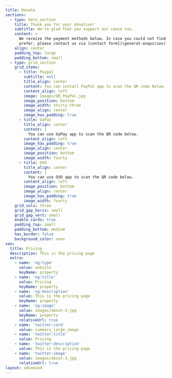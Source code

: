 ```yaml
---
title: Donate
sections:
  - type: hero_section
    title: Thank you for your donation!
    subtitle: We're glad that you support our cause too.
    content: >
      We receive the payment methods below. In case you could not find what you
      prefer, please contact us via [contact form](\general-enquiries).
    align: center
    padding_top: large
    padding_bottom: small
  - type: grid_section
    grid_items:
      - title: Paypal
        subtitle: null
        title_align: center
        content: You can install PayPal app to scan the QR code below.
        content_align: left
        image: images/QR_PayPal.jpg
        image_position: bottom
        image_width: thirty-three
        image_align: center
        image_has_padding: true
      - title: GoPay
        title_align: center
        content: |
          You can use GoPay app to scan the QR code below.
        content_align: left
        image_has_padding: true
        image_align: center
        image_position: bottom
        image_width: fourty
      - title: OVO
        title_align: center
        content: |
          You can use OVO app to scan the QR code below.
        content_align: left
        image_position: bottom
        image_align: center
        image_has_padding: true
        image_width: fourty
    grid_cols: three
    grid_gap_horiz: small
    grid_gap_vert: small
    enable_cards: true
    padding_top: small
    padding_bottom: medium
    has_border: false
    background_color: none
seo:
  title: Pricing
  description: This is the pricing page
  extra:
    - name: 'og:type'
      value: website
      keyName: property
    - name: 'og:title'
      value: Pricing
      keyName: property
    - name: 'og:description'
      value: This is the pricing page
      keyName: property
    - name: 'og:image'
      value: images/about-3.jpg
      keyName: property
      relativeUrl: true
    - name: 'twitter:card'
      value: summary_large_image
    - name: 'twitter:title'
      value: Pricing
    - name: 'twitter:description'
      value: This is the pricing page
    - name: 'twitter:image'
      value: images/about-3.jpg
      relativeUrl: true
layout: advanced
---
```

